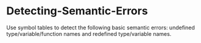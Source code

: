 # Detecting-Semantic-Errors
Use symbol tables to detect the following basic semantic errors: undefined type/variable/function names and redefined type/variable names.
